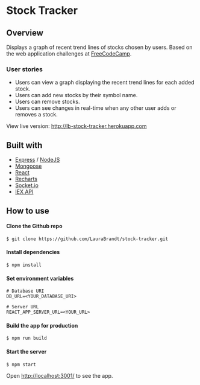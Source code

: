 # Stock Tracker

## Overview
Displays a graph of recent trend lines of stocks chosen by users. Based on the web application challenges at [FreeCodeCamp](https://learn.freecodecamp.org/coding-interview-prep/take-home-projects/chart-the-stock-market).

### User stories
* Users can view a graph displaying the recent trend lines for each added stock.
* Users can add new stocks by their symbol name.
* Users can remove stocks.
* Users can see changes in real-time when any other user adds or removes a stock. 

View live version: http://lb-stock-tracker.herokuapp.com

## Built with
* [Express](https://expressjs.com) / [NodeJS](https://nodejs.org/)
* [Mongoose](http://mongoosejs.com)
* [React](https://reactjs.org)
* [Recharts](http://recharts.org)
* [Socket.io](https://socket.io)
* [IEX API](https://iextrading.com/developer/)

## How to use
#### Clone the Github repo

``` 
$ git clone https://github.com/LauraBrandt/stock-tracker.git 
```

#### Install dependencies

```
$ npm install 
```

#### Set environment variables
 ```
 # Database URI
 DB_URL=<YOUR_DATABASE_URI>
 
 # Server URL
 REACT_APP_SERVER_URL=<YOUR_URL>
 ```

#### Build the app for production
```
$ npm run build
```

#### Start the server
```
$ npm start
```

Open <http://localhost:3001/> to see the app.
